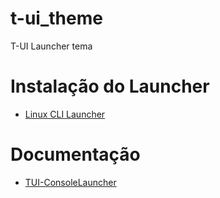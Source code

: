 # t-ui_theme
T-UI Launcher tema

# Instalação do Launcher
* [Linux CLI Launcher](https://play.google.com/store/apps/details?id=ohi.andre.consolelauncher&hl=pt-BR)

# Documentação
* [TUI-ConsoleLauncher](https://github.com/fAndreuzzi/TUI-ConsoleLauncher/wiki)

